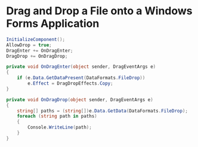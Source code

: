 # Drag and Drop a File onto a Windows Forms Application

```cs
InitializeComponent();
AllowDrop = true;
DragEnter += OnDragEnter;
DragDrop += OnDragDrop;
```

```cs
private void OnDragEnter(object sender, DragEventArgs e)
{
    if (e.Data.GetDataPresent(DataFormats.FileDrop))
        e.Effect = DragDropEffects.Copy;
}
```

```cs
private void OnDragDrop(object sender, DragEventArgs e)
{
    string[] paths = (string[])e.Data.GetData(DataFormats.FileDrop);
    foreach (string path in paths)
    {
        Console.WriteLine(path);
    }
}
```
